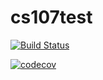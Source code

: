# cs107test
[![Build Status](https://travis-ci.org/dchataway/cs107test.svg?branch=main)](https://travis-ci.org/dchataway/cs107test)

[![codecov](https://codecov.io/gh/dchataway/cs107test/branch/main/graph/badge.svg?token=OPPLZ0U9GF)](undefined)
